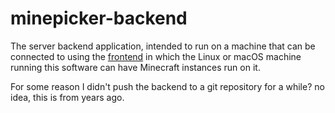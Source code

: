 # minepicker-backend

The server backend application, intended to run on a machine that can be connected to using the [frontend](https://github.com/masonfrykman/minepicker) in which the Linux or macOS machine running this software can have Minecraft instances run on it.

For some reason I didn't push the backend to a git repository for a while? no idea, this is from years ago.
